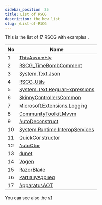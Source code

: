 ```yaml
---
sidebar_position: 25
title: List of RSCG
description: the how list
slug: /List-of-RSCG
---
```


This is the list of 17 RSCG with examples .


| No        | Name  | 
| --------- | ----- | 
|1|[ThisAssembly](/docs/ThisAssembly)|
|2|[RSCG_TimeBombComment](/docs/RSCG_TimeBombComment)|
|3|[System.Text.Json](/docs/System.Text.Json)|
|4|[RSCG_Utils](/docs/RSCG_Utils)|
|5|[System.Text.RegularExpressions](/docs/System.Text.RegularExpressions)|
|6|[SkinnyControllersCommon](/docs/SkinnyControllersCommon)|
|7|[Microsoft.Extensions.Logging](/docs/Microsoft.Extensions.Logging)|
|8|[CommunityToolkit.Mvvm](/docs/CommunityToolkit.Mvvm)|
|9|[AutoDeconstruct](/docs/AutoDeconstruct)|
|10|[System.Runtime.InteropServices](/docs/System.Runtime.InteropServices)|
|11|[QuickConstructor](/docs/QuickConstructor)|
|12|[AutoCtor](/docs/AutoCtor)|
|13|[dunet](/docs/dunet)|
|14|[Vogen](/docs/Vogen)|
|15|[RazorBlade](/docs/RazorBlade)|
|16|[PartiallyApplied](/docs/PartiallyApplied)|
|17|[ApparatusAOT](/docs/ApparatusAOT)|

You can see also the [v1](/docs/v1) 

